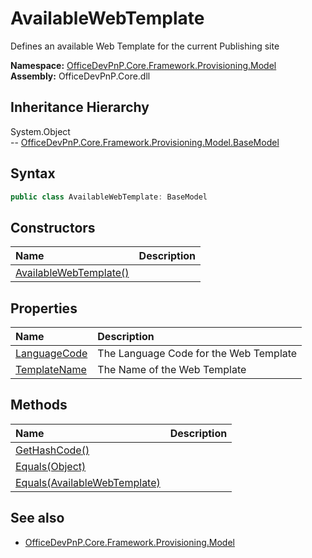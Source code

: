 # AvailableWebTemplate
Defines an available Web Template for the current Publishing site  

**Namespace:** [OfficeDevPnP.Core.Framework.Provisioning.Model](OfficeDevPnP.Core.Framework.Provisioning.Model.md)  
**Assembly:** OfficeDevPnP.Core.dll  
## Inheritance Hierarchy
System.Object  
-- [OfficeDevPnP.Core.Framework.Provisioning.Model.BaseModel](OfficeDevPnP.Core.Framework.Provisioning.Model.BaseModel.md)
## Syntax
```C#
public class AvailableWebTemplate: BaseModel
```
## Constructors
|**Name**|**Description**|
|:-----|:-----|
| [AvailableWebTemplate()](OfficeDevPnP.Core.Framework.Provisioning.Model.AvailableWebTemplate.ctor1.md) | 
## Properties
|**Name**|**Description**|
|:-----|:-----|
| [LanguageCode](OfficeDevPnP.Core.Framework.Provisioning.Model.AvailableWebTemplate.LanguageCode.md) | The Language Code for the Web Template
| [TemplateName](OfficeDevPnP.Core.Framework.Provisioning.Model.AvailableWebTemplate.TemplateName.md) | The Name of the Web Template
## Methods
|**Name**|**Description**|
|:-----|:-----|
| [GetHashCode()](OfficeDevPnP.Core.Framework.Provisioning.Model.AvailableWebTemplate.1C6872BD.md) | 
| [Equals(Object)](OfficeDevPnP.Core.Framework.Provisioning.Model.AvailableWebTemplate.3520DDBB.md) | 
| [Equals(AvailableWebTemplate)](OfficeDevPnP.Core.Framework.Provisioning.Model.AvailableWebTemplate.B6A22B29.md) | 
## See also
- [OfficeDevPnP.Core.Framework.Provisioning.Model](OfficeDevPnP.Core.Framework.Provisioning.Model.md)
